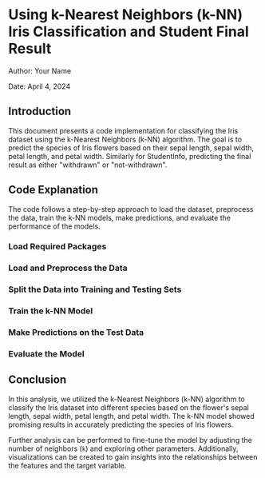 # Using k-Nearest Neighbors (k-NN) Iris Classification and Student Final Result

Author: Your Name

Date: April 4, 2024

## Introduction

This document presents a code implementation for classifying the Iris dataset using the k-Nearest Neighbors (k-NN) algorithm. The goal is to predict the species of Iris flowers based on their sepal length, sepal width, petal length, and petal width. Similarly for StudentInfo, predicting the final result as either "withdrawn" or "not-withdrawn".

## Code Explanation

The code follows a step-by-step approach to load the dataset, preprocess the data, train the k-NN models, make predictions, and evaluate the performance of the models.

### Load Required Packages


### Load and Preprocess the Data


### Split the Data into Training and Testing Sets


### Train the k-NN Model


### Make Predictions on the Test Data


### Evaluate the Model


## Conclusion

In this analysis, we utilized the k-Nearest Neighbors (k-NN) algorithm to classify the Iris dataset into different species based on the flower's sepal length, sepal width, petal length, and petal width. The k-NN model showed promising results in accurately predicting the species of Iris flowers.

Further analysis can be performed to fine-tune the model by adjusting the number of neighbors (`k`) and exploring other parameters. Additionally, visualizations can be created to gain insights into the relationships between the features and the target variable.
